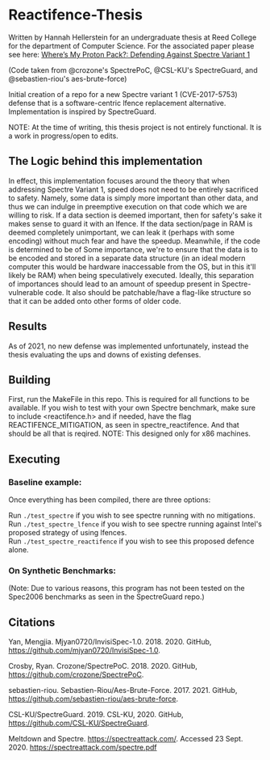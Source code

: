 # Reactifence-Thesis
Written by Hannah Hellerstein for an undergraduate thesis at Reed College for the department of Computer Science. 
For the associated paper please see here: [Where’s My Proton Pack?: Defending Against Spectre Variant 1](https://rdc.reed.edu/c/etheses/s/r?_pp=20&query=Hannah%20Hellerstein&s=e6ce880f6d459a4d2bb2dff20c8feae062a29882&p=4&pp=1)

(Code taken from @crozone's SpectrePoC, @CSL-KU's SpectreGuard, and @sebastien-riou's aes-brute-force)

Initial creation of a repo for a new Spectre variant 1 (CVE-2017-5753) defense that is a software-centric lfence replacement alternative. Implementation is inspired by SpectreGuard.

NOTE: At the time of writing, this thesis project is not entirely functional. It is a work in progress/open to edits. 


## The Logic behind this implementation

In effect, this implementation focuses around the theory that when addressing Spectre Variant 1, speed does not need to be entirely sacrificed to safety. Namely, some data is simply more important than other data, and thus we can indulge in preemptive execution on that code which we are willing to risk. If a data section is deemed important, then for safety's sake it makes sense to guard it with an lfence. If the data section/page in RAM is deemed completely unimportant, we can leak it (perhaps with some encoding) without much fear and have the speedup. Meanwhile, if the code is determined to be of Some importance, we're to ensure that the data is to be encoded and stored in a separate data structure (in an ideal modern computer this would be hardware inaccessable from the OS, but in this it'll likely be RAM) when being speculatively executed. 
Ideally, this separation of importances should lead to an amount of speedup present in Spectre-vulnerable code. It also should be patchable/have a flag-like structure so that it can be added onto other forms of older code.


## Results 

As of 2021, no new defense was implemented unfortunately, instead the thesis evaluating the ups and downs of existing defenses. 

## Building

First, run the MakeFile in this repo. This is required for all functions to be available. 
If you wish to test with your own Spectre benchmark, make sure to include <reactifence.h> and if needed, have the flag REACTIFENCE_MITIGATION, as seen in spectre_reactifence. And that should be all that is reqired.
NOTE: This designed only for x86 machines.

## Executing

### Baseline example:
Once everything has been compiled, there are three options:

Run `./test_spectre` if you wish to see spectre running with no mitigations.  
Run `./test_spectre_lfence` if you wish to see spectre running against Intel's proposed strategy of using lfences.   
Run `./test_spectre_reactifence` if you wish to see this proposed defence alone. 


### On Synthetic Benchmarks:
(Note: Due to various reasons, this program has not been tested on the Spec2006 benchmarks as seen in the SpectreGuard repo.) 


## Citations

Yan, Mengjia. Mjyan0720/InvisiSpec-1.0. 2018. 2020. GitHub, https://github.com/mjyan0720/InvisiSpec-1.0.

Crosby, Ryan. Crozone/SpectrePoC. 2018. 2020. GitHub, https://github.com/crozone/SpectrePoC.

sebastien-riou. Sebastien-Riou/Aes-Brute-Force. 2017. 2021. GitHub, https://github.com/sebastien-riou/aes-brute-force.

CSL-KU/SpectreGuard. 2019. CSL-KU, 2020. GitHub, https://github.com/CSL-KU/SpectreGuard.

Meltdown and Spectre. https://spectreattack.com/. Accessed 23 Sept. 2020. https://spectreattack.com/spectre.pdf 
